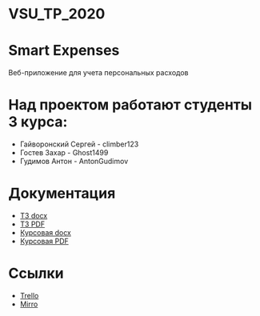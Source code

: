 # VSU_TP_2020
# Smart Expenses
Веб-приложение для учета персональных расходов

# Над проектом работают студенты 3 курса:
+ Гайворонский Сергей - climber123
+ Гостев Захар - Ghost1499
+ Гудимов Антон - AntonGudimov

# Документация
+ [ТЗ docx](https://github.com/climber123/VSU_TP_2020/blob/master/Documents/Tekhnicheskoe_zadanie.docx)
+ [ТЗ PDF](https://github.com/climber123/VSU_TP_2020/blob/master/Documents/Tekhnicheskoe_zadanie.pdf)
+ [Курсовая docx](https://github.com/climber123/VSU_TP_2020/blob/master/Documents/Kursovoy_proekt_Tekhnologii_programmirovania_2.docx)
+ [Курсовая PDF](https://github.com/climber123/VSU_TP_2020/blob/master/Documents/Kursovoy_proekt_Tekhnologii_programmirovania_2.pdf)

# Ссылки
+ [Trello](https://trello.com/b/xaVoEDSt/%D0%BA%D1%83%D1%80%D1%81%D0%BE%D0%B2%D0%BE%D0%B9-%D0%BF%D1%80%D0%BE%D0%B5%D0%BA%D1%82-%D1%82%D0%B5%D1%85%D0%BD%D0%BE%D0%BB%D0%BE%D0%B3%D0%B8%D0%B8-%D0%BF%D1%80%D0%BE%D0%B3%D1%80%D0%B0%D0%BC%D0%BC%D0%B8%D1%80%D0%BE%D0%B2%D0%B0%D0%BD%D0%B8%D1%8F)
+ [Mirro](https://miro.com/app/board/o9J_kvYI1Cs=/)


